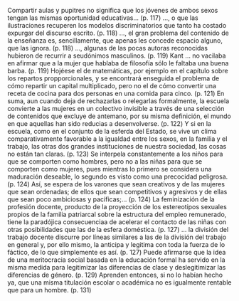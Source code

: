 Compartir aulas y pupitres no significa que los jóvenes de ambos sexos tengan las mismas oportunidad educativas... (p. 117)
..., o que las ilustraciones recuperen los modelos discriminatorios que tanto ha costado expurgar del discurso escrito. (p. 118)
..., el gran problema del contenido de la enseñanza es, sencillamente, que apenas les concede espacio alguno, que las ignora. (p. 118)
..., algunas de las pocas autoras reconocidas hubieron de recurrir a seudónimos masculinos. (p. 119)
Kant ... no vacilaba en afirmar que a la mujer que hablaba de filosofía sólo le faltaba una buena barba. (p. 119)
Hojéese el de matemáticas, por ejemplo en el capítulo sobre los repartos propporcionales, y se encontrará enseguida el problema de cómo repartir un capital multiplicado, pero no el de cómo convertir una receta de cocina para dos personas en una comida para cinco. (p. 121)
En suma, aun cuando deja de rechazarlas o relegarlas formalmente, la escuela convierte a las mujeres en un colectivo invisible a través de una selección de contenidos que excluye de antemano, por su misma definición, el mundo en que aquellas han sido reducias a desenvolverse. (p. 122)
Y si en la escuela, como en el conjunto de la esferda del Estado, se vive un clima comparativamente favorable a la igualdad entre los sexos, en la familia y el trabajo, las otras dos grandes instituciones de nuestra sociedad, las cosas no están tan claras. (p. 123)
Se interpela constantemente a los niños para que se comporten como hombres, pero no a las niñas para que se comporten como mujeres, pues mientras lo primero se considera una maduración deseable, lo segundo es visto como una precocidad peligrosa. (p. 124)
Así, se espera de los varones que sean creativos y de las mujeres que sean ordenadas; de ellos que sean competitivos y agresivos y de ellas que sean poco ambiciosas y pacíficas;... (p. 124)
La feminización de la profesión docente, producto de la proyección de los estereotipos sexuales propios de la familia patriarcal sobre la estructura del empleo remunerado, tiene la paradójica consecuenciaa de acelerar el contacto de las niñas con otras posibilidades que las de la esfera doméstica. (p. 127)
... la división del trabajo docente discurre por líneas similares a las de la división del trabajo en general y, por ello mismo, la anticipa y legitima con toda la fuerza de lo fáctico, de lo que simplemente es así. (p. 127)
Puede afirmarse que la idea de una meritocracia social basada en la educación formal ha servido en la misma medida para legitimizar las diferencias de clase y deslegitimizar las diferencias de género. (p. 129)
Aprenden entonces, si no lo habían hecho ya, que una misma titulación escolar o académica no es igualmente rentable que para un hombre. (p. 131)
